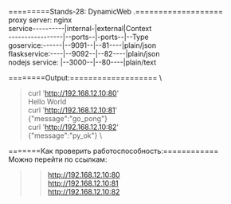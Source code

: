 =========Stands-28: DynamicWeb .===================\
proxy server: nginx \
service----------|internal-|external|Context \
-----------------|--ports--|-ports--|--Type \
goservice:------|--9091--|--81----|plain/json \
flaskservice:----|--9092--|--82----|plain/json \
nodejs service: |--3000--|--80----|plain/text 

========Output:=================== \
>curl 'http://192.168.12.10:80' \
Hello World \
>curl 'http://192.168.12.10:81' \
{"message":"go_pong"} \
>curl 'http://192.168.12.10:82' \
{"message":"py_ok"} \

=======Как проверить работоспособность:============  \
Можно перейти по ссылкам: 
>>http://192.168.12.10:80 \
>>http://192.168.12.10:81 \
>>http://192.168.12.10:82 
